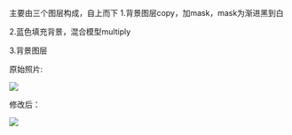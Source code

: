 主要由三个图层构成，自上而下
1.背景图层copy，加mask，mask为渐进黑到白

2.蓝色填充背景，混合模型multiply

3.背景图层

原始照片:

![](http://thumbsnap.com/i/N0gAYbqf.jpg)

修改后：

![](http://thumbsnap.com/i/q7yXOAtd.jpg)
